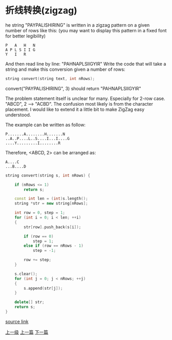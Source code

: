 # 折线转换(zigzag)

he string "PAYPALISHIRING" is written in a zigzag pattern on a given number of rows like this: (you may want to display this pattern in a fixed font for better legibility)

```
P   A   H   N
A P L S I I G
Y   I   R
```
And then read line by line: "PAHNAPLSIIGYIR"
Write the code that will take a string and make this conversion given a number of rows:

```C
string convert(string text, int nRows);
```
convert("PAYPALISHIRING", 3) should return "PAHNAPLSIIGYIR"


The problem statement itself is unclear for many. Especially for 2-row case. "ABCD", 2 --> "ACBD". The confusion most likely is from the character placement. I would like to extend it a little bit to make ZigZag easy understood.

The example can be written as follow:

```
P.......A........H.......N
..A..P....L..S....I...I....G
....Y.........I........R
```
Therefore, <ABCD, 2> can be arranged as:

```
A....C
...B....D
```

```c++
string convert(string s, int nRows) {

    if (nRows <= 1)
        return s;

    const int len = (int)s.length();
    string *str = new string[nRows];

    int row = 0, step = 1;
    for (int i = 0; i < len; ++i)
    {
        str[row].push_back(s[i]);

        if (row == 0)
            step = 1;
        else if (row == nRows - 1)
            step = -1;

        row += step;
    }

    s.clear();
    for (int j = 0; j < nRows; ++j)
    {
        s.append(str[j]);
    }

    delete[] str;
    return s;
}
```
















[source link](https://leetcode.com/problems/zigzag-conversion/discuss/)






















[上一级](base.md)
[上一篇](Valid_Sudoku.md)
[下一篇](add_binary.md)
